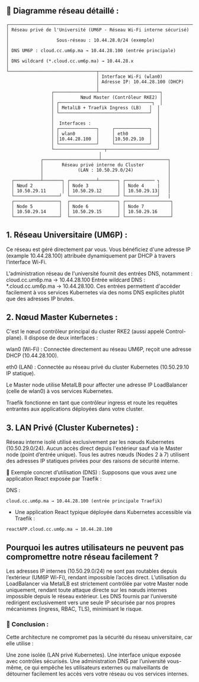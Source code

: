 ## 📌 Diagramme réseau détaillé :

```
┌──────────────────────────────────────────────────────────────────────┐
│ Réseau privé de l'Université (UM6P - Réseau Wi-Fi interne sécurisé)  │
│                  Sous-réseau : 10.44.28.0/24 (exemple)               │
│ DNS UM6P : cloud.cc.um6p.ma → 10.44.28.100 (entrée principale)       │
│ DNS wildcard (*.cloud.cc.um6p.ma) → 10.44.28.x                       │
└─────────────────────────────────┬────────────────────────────────────┘
                                  │ Interface Wi-Fi (wlan0)
                                  │ Adresse IP: 10.44.28.100 (DHCP)
                                  │
                 ┌────────────────┴───────────────────────┐
                 │          Nœud Master (Contrôleur RKE2) │
                 │ ┌───────────────────────────────────┐  │
                 │ │ MetalLB + Traefik Ingress (LB)   │  │
                 │ └──────────────────────────────────┘  │
                 │                                       │
                 │  Interfaces :                         │
                 │ ┌──────────────┐     ┌─────────────┐  │
                 │ │ wlan0        │     │ eth0        │  │
                 │ │10.44.28.100  │     │10.50.29.10  │  │
                 │ └──────────────┘     └─────────────┘  │
                 └───────────────────┬───────────────────┘
                                   │
             ┌─────────────────────┴─────────────────────────┐
             │       Réseau privé interne du Cluster         │
             │             (LAN : 10.50.29.0/24)             │
             │                                               │
  ┌──────────┴───────┐ ┌──────────┴───────┐ ┌─────────── ┐   │
  │ Nœud 2           │ │ Node 3           │ │ Node 4     |   │
  │ 10.50.29.11      │ │ 10.50.29.12      │ │ 10.50.29.13|   │
  └─────────────────┘  └──────────────────┘ └────────────┘   |
  ┌─────────────────┐  ┌──────────────────┐ ┌─────────────────┐
  │ Node 5          │  │ Node 6           │ │ Node 7          │
  │ 10.50.29.14     │  │ 10.50.29.15      │ │ 10.50.29.16     │
  └─────────────────┘  └──────────────────┘ └─────────────────┘
```

## 1. Réseau Universitaire (UM6P) :

Ce réseau est géré directement par vous.
Vous bénéficiez d'une adresse IP (example 10.44.28.100) attribuée dynamiquement par DHCP à travers l’interface Wi-Fi.

L'administration réseau de l'université fournit des entrées DNS, notamment :
cloud.cc.um6p.ma → 10.44.28.100
Entrée wildcard DNS : *.cloud.cc.um6p.ma → 10.44.28.100.
Ces entrées permettent d'accéder facilement à vos services Kubernetes via des noms DNS explicites plutôt que des adresses IP brutes.

## 2. Nœud Master Kubernetes :

C'est le nœud contrôleur principal du cluster RKE2 (aussi appelé Control-plane).
Il dispose de deux interfaces :

wlan0 (Wi-Fi) : Connectée directement au réseau UM6P, reçoit une adresse DHCP (10.44.28.100).

eth0 (LAN) : Connectée au réseau privé du cluster Kubernetes (10.50.29.10 IP statique).

Le Master node utilise MetalLB pour affecter une adresse IP LoadBalancer (celle de wlan0) à vos services Kubernetes.

Traefik fonctionne en tant que contrôleur ingress et route les requêtes entrantes aux applications déployées dans votre cluster.

## 3. LAN Privé (Cluster Kubernetes) :
Réseau interne isolé utilisé exclusivement par les nœuds Kubernetes (10.50.29.0/24).
Aucun accès direct depuis l'extérieur sauf via le Master node (point d’entrée unique).
Tous les autres nœuds (Nodes 2 à 7) utilisent des adresses IP statiques privées pour des raisons de sécurité interne.

📌 Exemple concret d’utilisation (DNS) :
Supposons que vous avez une application React exposée par Traefik :

DNS :
```
cloud.cc.um6p.ma → 10.44.28.100 (entrée principale Traefik)
```
* Une application React typique déployée dans Kubernetes accessible via Traefik :

```
reactAPP.cloud.cc.um6p.ma → 10.44.28.100
```

## Pourquoi les autres utilisateurs ne peuvent pas compromettre notre réseau facilement ?
Les adresses IP internes (10.50.29.0/24) ne sont pas routables depuis l’extérieur (UM6P Wi-Fi), rendant impossible l’accès direct.
L’utilisation du LoadBalancer via MetalLB est strictement contrôlée par votre Master node uniquement, rendant toute attaque directe sur les nœuds internes impossible depuis le réseau extérieur.
Les DNS fournis par l’université redirigent exclusivement vers une seule IP sécurisée par nos propres mécanismes (ingress, RBAC, TLS), minimisant le risque.

### 📌 Conclusion :

Cette architecture ne compromet pas la sécurité du réseau universitaire, car elle utilise :

Une zone isolée (LAN privé Kubernetes).
Une interface unique exposée avec contrôles sécurisés.
Une administration DNS par l’université vous-même, ce qui empêche les utilisateurs externes ou malveillants de détourner facilement les accès vers votre réseau ou vos services internes.